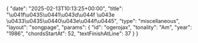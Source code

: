 {
    "date": "2025-02-13T10:13:25+00:00",
    "title": "\u041f\u0435\u0441\u043d\u044f \u043e \u0433\u0435\u0440\u043e\u044f\u0445",
    "type": "miscellaneous",
    "layout": "songpage",
    "params": {
        "id": "ogerojax",
        "tonality": "Am",
        "year": "1986",
        "chordsStartAt": 52,
        "textFinishAtLine": 37
    }
}
